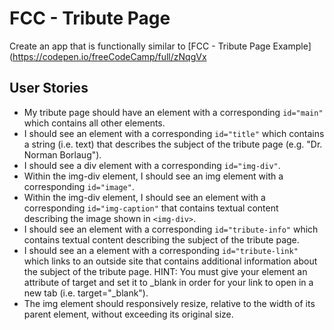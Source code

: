 # FCC - Tribute Page

Create an app that is functionally similar to [FCC - Tribute Page Example](https://codepen.io/freeCodeCamp/full/zNqgVx

## User Stories

* My tribute page should have an element with a corresponding `id="main"` which contains all other elements.
* I should see an element with a corresponding `id="title"` which contains a string (i.e. text) that describes the subject of the tribute page (e.g. "Dr. Norman Borlaug").
* I should see a div element with a corresponding `id="img-div"`.
* Within the img-div element, I should see an img element with a corresponding `id="image"`.
* Within the img-div element, I should see an element with a corresponding `id="img-caption"` that contains textual content describing the image shown in `<img-div>`.
* I should see an element with a corresponding `id="tribute-info"` which contains textual content describing the subject of the tribute page.
* I should see an a element with a corresponding `id="tribute-link"` which links to an outside site that contains additional information about the subject of the tribute page. HINT: You must give your element an attribute of target and set it to _blank in order for your link to open in a new tab (i.e. target="_blank").
* The img element should responsively resize, relative to the width of its parent element, without exceeding its original size.
